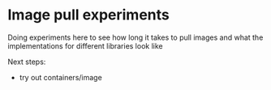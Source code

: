 # Image pull experiments

Doing experiments here to see how long it takes to pull images and what the implementations for different libraries look like

Next steps:
- try out containers/image